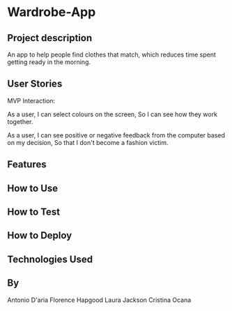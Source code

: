 # Wardrobe-App

Project description 
------

An app to help people find clothes that match, which reduces time spent getting ready in the morning.

User Stories
------

MVP Interaction:

As a user,
I can select colours on the screen,
So I can see how they work together.

As a user,
I can see positive or negative feedback from the computer based on my decision,
So that I don't become a fashion victim.

Features
------

How to Use
--------

How to Test
-------

How to Deploy
-------

Technologies Used 
------

By
---
Antonio D'aria
Florence Hapgood
Laura Jackson
Cristina Ocana

